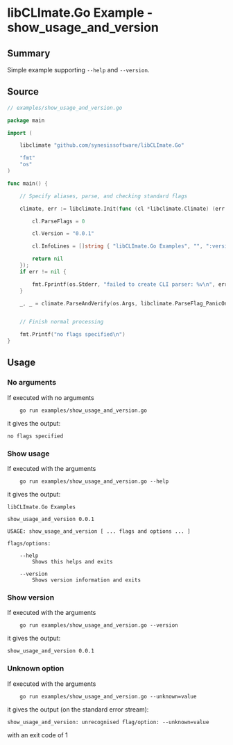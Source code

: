 # libCLImate.Go Example - **show_usage_and_version**

## Summary

Simple example supporting ```--help``` and ```--version```.

## Source

```Go
// examples/show_usage_and_version.go

package main

import (

	libclimate "github.com/synesissoftware/libCLImate.Go"

	"fmt"
	"os"
)

func main() {

	// Specify aliases, parse, and checking standard flags

	climate, err := libclimate.Init(func (cl *libclimate.Climate) (err error) {

		cl.ParseFlags = 0

		cl.Version = "0.0.1"

		cl.InfoLines = []string { "libCLImate.Go Examples", "", ":version:", "" }

		return nil
	});
	if err != nil {

		fmt.Fprintf(os.Stderr, "failed to create CLI parser: %v\n", err)
	}

	_, _ = climate.ParseAndVerify(os.Args, libclimate.ParseFlag_PanicOnFailure)


	// Finish normal processing

	fmt.Printf("no flags specified\n")
}
```

## Usage

### No arguments

If executed with no arguments

```
    go run examples/show_usage_and_version.go
```

it gives the output:

```
no flags specified
```

### Show usage

If executed with the arguments

```
    go run examples/show_usage_and_version.go --help
```

it gives the output:

```
libCLImate.Go Examples

show_usage_and_version 0.0.1

USAGE: show_usage_and_version [ ... flags and options ... ]

flags/options:

    --help
        Shows this helps and exits

    --version
        Shows version information and exits
```

### Show version

If executed with the arguments

```
    go run examples/show_usage_and_version.go --version
```

it gives the output:

```
show_usage_and_version 0.0.1
```

### Unknown option

If executed with the arguments

```
    go run examples/show_usage_and_version.go --unknown=value
```

it gives the output (on the standard error stream):

```
show_usage_and_version: unrecognised flag/option: --unknown=value
```

with an exit code of 1

